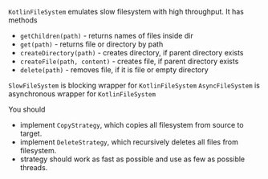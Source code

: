 `KotlinFileSystem` emulates slow filesystem with high throughput.
It has methods
- `getChildren(path)` - returns names of files inside dir
- `get(path)` - returns file or directory by path
- `createDirectory(path)` - creates directory, if parent directory exists
- `createFile(path, content)` - creates file, if parent directory exists
- `delete(path)` - removes file, if it is file or empty directory

`SlowFileSystem` is blocking wrapper for `KotlinFileSystem`
`AsyncFileSystem` is asynchronous wrapper for `KotlinFileSystem`

You should
- implement `CopyStrategy`, which copies all filesystem from source to target.
- implement `DeleteStrategy`, which recursively deletes all files from filesystem.
- strategy should work as fast as possible and use as few as possible threads.
